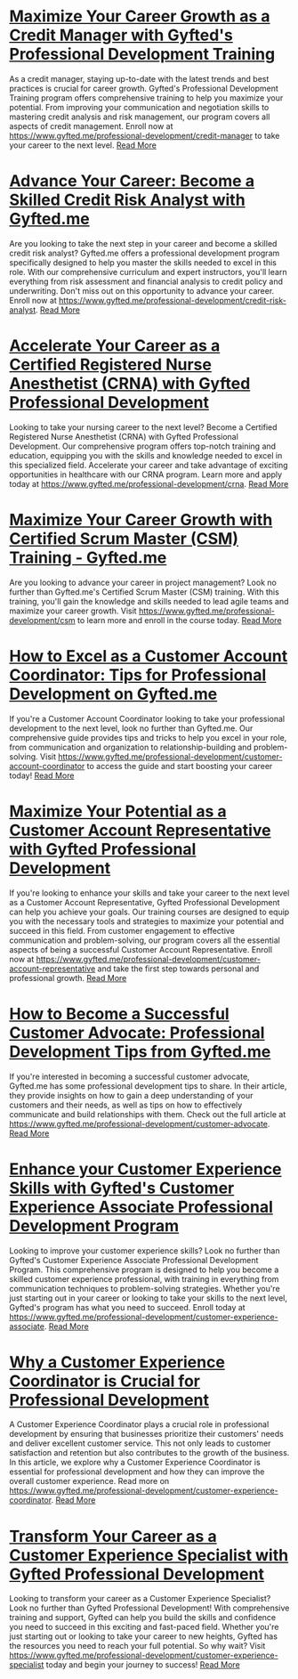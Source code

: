 # [Maximize Your Career Growth as a Credit Manager with Gyfted's Professional Development Training](https://www.gyfted.me/professional-development/credit-manager)

As a credit manager, staying up-to-date with the latest trends and best practices is crucial for career growth. Gyfted's Professional Development Training program offers comprehensive training to help you maximize your potential. From improving your communication and negotiation skills to mastering credit analysis and risk management, our program covers all aspects of credit management. Enroll now at https://www.gyfted.me/professional-development/credit-manager to take your career to the next level. [Read More](https://www.gyfted.me/professional-development/credit-manager)

# [Advance Your Career: Become a Skilled Credit Risk Analyst with Gyfted.me](https://www.gyfted.me/professional-development/credit-risk-analyst)

Are you looking to take the next step in your career and become a skilled credit risk analyst? Gyfted.me offers a professional development program specifically designed to help you master the skills needed to excel in this role. With our comprehensive curriculum and expert instructors, you'll learn everything from risk assessment and financial analysis to credit policy and underwriting. Don't miss out on this opportunity to advance your career. Enroll now at https://www.gyfted.me/professional-development/credit-risk-analyst. [Read More](https://www.gyfted.me/professional-development/credit-risk-analyst)

# [Accelerate Your Career as a Certified Registered Nurse Anesthetist (CRNA) with Gyfted Professional Development](https://www.gyfted.me/professional-development/crna)

Looking to take your nursing career to the next level? Become a Certified Registered Nurse Anesthetist (CRNA) with Gyfted Professional Development. Our comprehensive program offers top-notch training and education, equipping you with the skills and knowledge needed to excel in this specialized field. Accelerate your career and take advantage of exciting opportunities in healthcare with our CRNA program. Learn more and apply today at https://www.gyfted.me/professional-development/crna. [Read More](https://www.gyfted.me/professional-development/crna)

# [Maximize Your Career Growth with Certified Scrum Master (CSM) Training - Gyfted.me](https://www.gyfted.me/professional-development/csm)

Are you looking to advance your career in project management? Look no further than Gyfted.me's Certified Scrum Master (CSM) training. With this training, you'll gain the knowledge and skills needed to lead agile teams and maximize your career growth. Visit https://www.gyfted.me/professional-development/csm to learn more and enroll in the course today. [Read More](https://www.gyfted.me/professional-development/csm)

# [How to Excel as a Customer Account Coordinator: Tips for Professional Development on Gyfted.me](https://www.gyfted.me/professional-development/customer-account-coordinator)

If you're a Customer Account Coordinator looking to take your professional development to the next level, look no further than Gyfted.me. Our comprehensive guide provides tips and tricks to help you excel in your role, from communication and organization to relationship-building and problem-solving. Visit https://www.gyfted.me/professional-development/customer-account-coordinator to access the guide and start boosting your career today! [Read More](https://www.gyfted.me/professional-development/customer-account-coordinator)

# [Maximize Your Potential as a Customer Account Representative with Gyfted Professional Development](https://www.gyfted.me/professional-development/customer-account-representative)

If you're looking to enhance your skills and take your career to the next level as a Customer Account Representative, Gyfted Professional Development can help you achieve your goals. Our training courses are designed to equip you with the necessary tools and strategies to maximize your potential and succeed in this field. From customer engagement to effective communication and problem-solving, our program covers all the essential aspects of being a successful Customer Account Representative. Enroll now at https://www.gyfted.me/professional-development/customer-account-representative and take the first step towards personal and professional growth. [Read More](https://www.gyfted.me/professional-development/customer-account-representative)

# [How to Become a Successful Customer Advocate: Professional Development Tips from Gyfted.me](https://www.gyfted.me/professional-development/customer-advocate)

If you're interested in becoming a successful customer advocate, Gyfted.me has some professional development tips to share. In their article, they provide insights on how to gain a deep understanding of your customers and their needs, as well as tips on how to effectively communicate and build relationships with them. Check out the full article at https://www.gyfted.me/professional-development/customer-advocate. [Read More](https://www.gyfted.me/professional-development/customer-advocate)

# [Enhance your Customer Experience Skills with Gyfted's Customer Experience Associate Professional Development Program](https://www.gyfted.me/professional-development/customer-experience-associate)

Looking to improve your customer experience skills? Look no further than Gyfted's Customer Experience Associate Professional Development Program. This comprehensive program is designed to help you become a skilled customer experience professional, with training in everything from communication techniques to problem-solving strategies. Whether you're just starting out in your career or looking to take your skills to the next level, Gyfted's program has what you need to succeed. Enroll today at https://www.gyfted.me/professional-development/customer-experience-associate. [Read More](https://www.gyfted.me/professional-development/customer-experience-associate)

# [Why a Customer Experience Coordinator is Crucial for Professional Development](https://www.gyfted.me/professional-development/customer-experience-coordinator)

A Customer Experience Coordinator plays a crucial role in professional development by ensuring that businesses prioritize their customers' needs and deliver excellent customer service. This not only leads to customer satisfaction and retention but also contributes to the growth of the business. In this article, we explore why a Customer Experience Coordinator is essential for professional development and how they can improve the overall customer experience. Read more on https://www.gyfted.me/professional-development/customer-experience-coordinator. [Read More](https://www.gyfted.me/professional-development/customer-experience-coordinator)

# [Transform Your Career as a Customer Experience Specialist with Gyfted Professional Development](https://www.gyfted.me/professional-development/customer-experience-specialist)

Looking to transform your career as a Customer Experience Specialist? Look no further than Gyfted Professional Development! With comprehensive training and support, Gyfted can help you build the skills and confidence you need to succeed in this exciting and fast-paced field. Whether you're just starting out or looking to take your career to new heights, Gyfted has the resources you need to reach your full potential. So why wait? Visit https://www.gyfted.me/professional-development/customer-experience-specialist today and begin your journey to success! [Read More](https://www.gyfted.me/professional-development/customer-experience-specialist)

